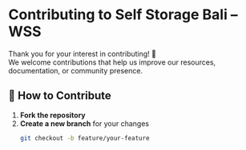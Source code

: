 # Contributing to Self Storage Bali – WSS

Thank you for your interest in contributing! 🎉  
We welcome contributions that help us improve our resources, documentation, or community presence.  

## 🤝 How to Contribute
1. **Fork the repository**  
2. **Create a new branch** for your changes  
   ```bash
   git checkout -b feature/your-feature
